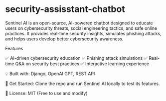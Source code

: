 # security-assisstant-chatbot
Sentinel AI is an open-source, AI-powered chatbot designed to educate users on cybersecurity threats, social engineering tactics, and safe online practices. It provides real-time security insights, simulates phishing attacks, and helps users develop better cybersecurity awareness.

Features

✅ AI-driven cybersecurity education
✅ Phishing attack simulations
✅ Real-time Q&A on security best practices
✅ Interactive learning experience

💡 Built with: Django, OpenAI GPT, REST API

🔗 Get Started: Clone the repo and run Sentinel AI locally to test its features.

📜 License: MIT (Free to use and modify)
